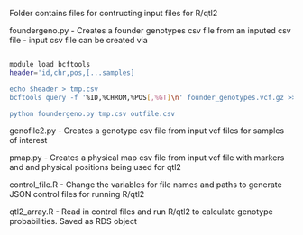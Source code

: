 Folder contains files for contructing input files for R/qtl2

foundergeno.py - Creates a founder genotypes csv file from an inputed csv file
	       - input csv file can be created via


``` bash

module load bcftools
header='id,chr,pos,[...samples]

echo $header > tmp.csv
bcftools query -f '%ID,%CHROM,%POS[,%GT]\n' founder_genotypes.vcf.gz >> tmp.csv

python foundergeno.py tmp.csv outfile.csv
```


genofile2.py - Creates a genotype csv file from input vcf files for samples of interest

pmap.py - Creates a physical map csv file from input vcf file with markers and and physical positions being used for qtl2

control_file.R - Change the variables for file names and paths to generate JSON control files for running R/qtl2

qtl2_array.R - Read in control files and run R/qtl2 to calculate genotype probabilities. Saved as RDS object